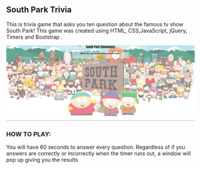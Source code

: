 ## South Park Trivia

This is trivia game that asks you ten question about the famous tv show South Park!
This game was created using HTML, CSS,JavaScript, jQuery, Timers and Bootstrap .

![Alt text](/assets/images/Capture.jpg?raw=true "")

### HOW TO PLAY:
You will have 60 seconds to answer every question.
Regardless of if you answers are correctly or incorrectly when the timer runs out, a window will pop up giving you 
the results

